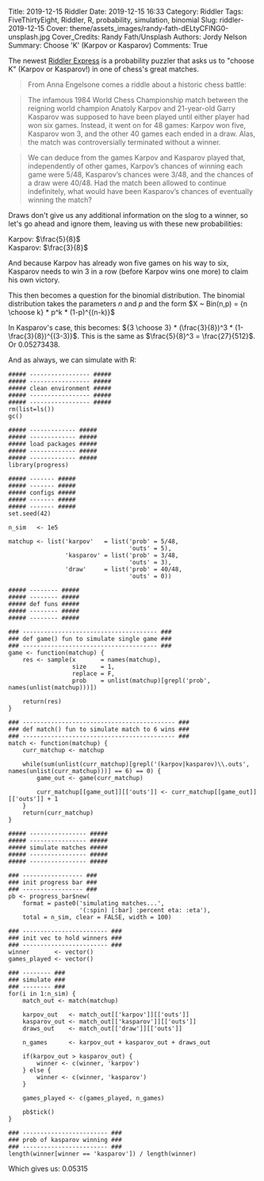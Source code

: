 Title: 2019-12-15 Riddler
Date: 2019-12-15 16:33
Category: Riddler
Tags: FiveThirtyEight, Riddler, R, probability, simulation, binomial
Slug: riddler-2019-12-15
Cover: theme/assets_images/randy-fath-dELtyCFlNG0-unsplash.jpg
Cover_Credits: Randy Fath/Unsplash
Authors: Jordy Nelson
Summary: Choose 'K' (Karpov or Kasparov)
Comments: True

<script type="text/x-mathjax-config">
MathJax.Hub.Config({
 "HTML-CSS": { linebreaks: { automatic: true } },
         SVG: { linebreaks: { automatic: true } }
});
</script>

The newest [Riddler Express](https://fivethirtyeight.com/features/can-you-solve-a-particularly-prismatic-puzzle/) is a probability puzzler that asks us to "choose K" (Karpov or Kasparov!) in one of chess's great matches.

> From Anna Engelsone comes a riddle about a historic chess battle:

> The infamous 1984 World Chess Championship match between the reigning world champion Anatoly Karpov and 21-year-old Garry Kasparov was supposed to have been played until either player had won six games. Instead, it went on for 48 games: Karpov won five, Kasparov won 3, and the other 40 games each ended in a draw. Alas, the match was controversially terminated without a winner.

> We can deduce from the games Karpov and Kasparov played that, independently of other games, Karpov’s chances of winning each game were 5/48, Kasparov’s chances were 3/48, and the chances of a draw were 40/48. Had the match been allowed to continue indefinitely, what would have been Kasparov’s chances of eventually winning the match?

Draws don't give us any additional information on the slog to a winner, so let's go ahead and ignore them, leaving us with these new probabilities:

Karpov: $\frac{5}{8}$
<br />
Kasparov: $\frac{3}{8}$

And because Karpov has already won five games on his way to six, Kasparov needs to win 3 in a row (before Karpov wins one more) to claim his own victory. 

This then becomes a question for the binomial distribution. The binomial distribution takes the parameters $n$ and $p$ and the form $X ~ Bin(n,p) = {n \choose k} * p^k * (1-p)^{(n-k)}$

In Kasparov's case, this becomes: ${3 \choose 3} * (\frac{3}{8})^3 * (1-\frac{3}{8})^{(3-3)}$. This is the same as $\frac{5}{8}^3 = \frac{27}{512}$. Or 0.05273438.

And as always, we can simulate with R:

```{R}
##### ----------------- #####
##### ----------------- #####
##### clean environment #####
##### ----------------- #####
##### ----------------- #####
rm(list=ls())
gc()

##### ------------- #####
##### ------------- #####
##### load packages #####
##### ------------- #####
##### ------------- #####
library(progress)

##### ------- #####
##### ------- #####
##### configs #####
##### ------- #####
##### ------- #####
set.seed(42)

n_sim   <- 1e5

matchup <- list('karpov'   = list('prob' = 5/48,
                                  'outs' = 5),
                'kasparov' = list('prob' = 3/48,
                                  'outs' = 3),
                'draw'     = list('prob' = 40/48,
                                  'outs' = 0))

##### -------- #####
##### -------- #####
##### def funs #####
##### -------- #####
##### -------- #####

### -------------------------------------- ###
### def game() fun to simulate single game ###
### -------------------------------------- ###
game <- function(matchup) {
    res <- sample(x       = names(matchup),
                  size    = 1,
                  replace = F,
                  prob    = unlist(matchup)[grepl('prob', names(unlist(matchup)))])
    
    return(res)
}

### ------------------------------------------- ###
### def match() fun to simulate match to 6 wins ###
### ------------------------------------------- ###
match <- function(matchup) {
    curr_matchup <- matchup
    
    while(sum(unlist(curr_matchup)[grepl('(karpov|kasparov)\\.outs', names(unlist(curr_matchup)))] == 6) == 0) {
        game_out <- game(curr_matchup)
        
        curr_matchup[[game_out]][['outs']] <- curr_matchup[[game_out]][['outs']] + 1
    }
    return(curr_matchup)
}

##### ---------------- #####
##### ---------------- #####
##### simulate matches #####
##### ---------------- #####
##### ---------------- #####

### ----------------- ###
### init progress bar ###
### ----------------- ###
pb <- progress_bar$new(
    format = paste0('simulating matches...', 
                    '(:spin) [:bar] :percent eta: :eta'),
    total = n_sim, clear = FALSE, width = 100)

### ------------------------ ###
### init vec to hold winners ###
### ------------------------ ###
winner       <- vector()
games_played <- vector()

### -------- ###
### simulate ###
### -------- ###
for(i in 1:n_sim) {
    match_out <- match(matchup)
    
    karpov_out   <- match_out[['karpov']][['outs']]
    kasparov_out <- match_out[['kasparov']][['outs']] 
    draws_out    <- match_out[['draw']][['outs']]
    
    n_games      <- karpov_out + kasparov_out + draws_out
    
    if(karpov_out > kasparov_out) {
        winner <- c(winner, 'karpov')
    } else {
        winner <- c(winner, 'kasparov')
    }
    
    games_played <- c(games_played, n_games)
    
    pb$tick()
}

### ------------------------ ###
### prob of kasparov winning ###
### ------------------------ ###
length(winner[winner == 'kasparov']) / length(winner)
```

Which gives us: 0.05315